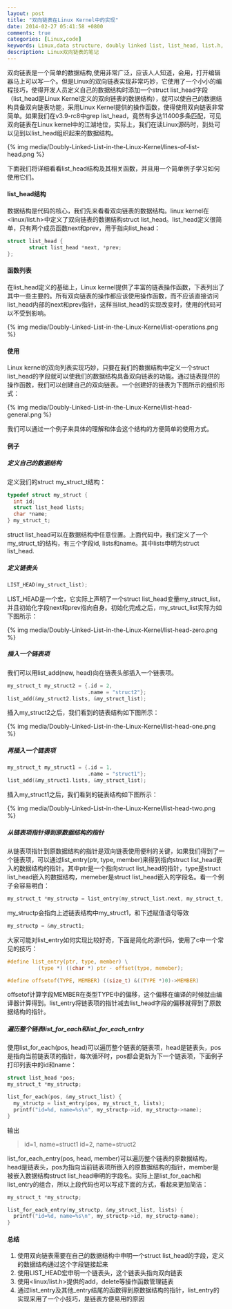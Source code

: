 ```yaml
---
layout: post
title: "双向链表在Linux Kernel中的实现"
date: 2014-02-27 05:41:58 +0800
comments: true
categories: [Linux,code]
keywords: Linux,data structure, doubly linked list, list_head, list.h, implementation,数据结构,双向链表,实现
description: Linux双向链表的笔记
---
```



双向链表是一个简单的数据结构,使用非常广泛，应该人人知道，会用，打开编辑器马上可以写一个。但是Linux的双向链表实现非常巧妙，它使用了一个小小的编程技巧，使得开发人员定义自己的数据结构时添加一个struct list_head字段（list_head是Linux Kernel定义的双向链表的数据结构），就可以使自己的数据结构具备双向链表功能，采用Linux Kernel提供的操作函数，使得使用双向链表非常简单。如果我们在v3.9-rc8中grep list_head，竟然有多达11400多条匹配，可见双向链表在Linux kernel中的江湖地位，实际上，我们在读Linux源码时，到处可以见到以list_head组织起来的数据结构。

{% img media/Doubly-Linked-List-in-the-Linux-Kernel/lines-of-list-head.png %}

下面我们将详细看看list_head结构及其相关函数，并且用一个简单例子学习如何使用它们。


#### list_head结构


数据结构是代码的核心，我们先来看看双向链表的数据结构。linux kernel在<linux/list.h>中定义了双向链表的数据结构struct list_head。list_head定义很简单，只有两个成员函数next和prev，用于指向list_head：

``` c struct list_head的定义
struct list_head {
       struct list_head *next, *prev;
};
```

#### 函数列表


在list_head定义的基础上，Linux kernel提供了丰富的链表操作函数，下表列出了其中一些主要的。所有双向链表的操作都应该使用操作函数，而不应该直接访问list_head内部的next和prev指针，这样当list_head的实现改变时，使用的代码可以不受到影响。

{% img media/Doubly-Linked-List-in-the-Linux-Kernel/list-operations.png %}


#### 使用


Linux kernel的双向列表实现巧妙，只要在我们的数据结构中定义一个struct list_head的字段就可以使我们的数据结构具备双向链表的功能。通过链表提供的操作函数，我们可以创建自己的双向链表。一个创建好的链表为下图所示的组织形式：

{% img media/Doubly-Linked-List-in-the-Linux-Kernel/list-head-general.png %}

我们可以通过一个例子来具体的理解和体会这个结构的方便简单的使用方式。

#### 例子


##### 定义自己的数据结构


定义我们的struct my_struct_t结构：

``` c 定义my_struct_t
typedef struct my_struct {
  int id;
  struct list_head lists;
  char *name;
} my_struct_t;
```

struct list_head可以在数据结构中任意位置。上面代码中，我们定义了一个my_struct_t的结构，有三个字段id, lists和name。其中lists申明为struct list_head.

##### 定义链表头


``` c 定义链表头my_struct_list
LIST_HEAD(my_struct_list);
```

LIST_HEAD是一个宏，它实际上声明了一个struct list_head变量my_struct_list，并且初始化字段next和prev指向自身。初始化完成之后，my_struct_list实际为如下图所示：

{% img media/Doubly-Linked-List-in-the-Linux-Kernel/list-head-zero.png %}


##### 插入一个链表项


我们可以用list_add(new, head)向在链表头部插入一个链表项。


``` c 插入my_struct2到链表
my_struct_t my_struct2 = {.id = 2, 
                          .name = "struct2"};
list_add(&my_struct2.lists, &my_struct_list); 
```

插入my_struct2之后，我们看到的链表结构如下图所示：

{% img media/Doubly-Linked-List-in-the-Linux-Kernel/list-head-one.png %}


##### 再插入一个链表项


``` c 插入my_struct1到链表
my_struct_t my_struct1 = {.id = 1,
                          .name = "struct1"};
list_add(&my_struct1.lists, &my_struct_list); 
```

插入my_struct1之后，我们看到的链表结构如下图所示：

{% img media/Doubly-Linked-List-in-the-Linux-Kernel/list-head-two.png %}

##### 从链表项指针得到原数据结构的指针


从链表项指针到原数据结构的指针是双向链表使用便利的关键，如果我们得到了一个链表项，可以通过list_entry(ptr, type, member)来得到指向struct list_head嵌入的数据结构的指针。其中ptr是一个指向struct list_head的指针，type是struct list_head嵌入的数据结构，memeber是struct list_head嵌入的字段名。看一个例子会容易明白：

``` c 得到指向原数据结构的指针
my_struct_t *my_structp = list_entry(my_struct_list.next, my_struct_t, lists);
```

my_structp会指向上述链表结构中my_struct1，和下述赋值语句等效

``` c
my_structp = &my_struct1;
```

大家可能对list_entry如何实现比较好奇，下面是简化的源代码，使用了c中一个常见的技巧：

``` c list_entry的实现
#define list_entry(ptr, type, member) \
          (type *) ((char *) ptr - offset(type, memeber);

#define offsetof(TYPE, MEMBER) ((size_t) &((TYPE *)0)->MEMBER)
```

offsetof计算字段MEMBER在类型TYPE中的偏移，这个偏移在编译的时候就由编译器计算得到。list_entry将链表项的指针减去list_head字段的偏移就得到了原数据结构的指针。


##### 遍历整个链表list_for_each和list_for_each_entry


使用list_for_each(pos, head)可以遍历整个链表的链表项，head是链表头，pos是指向当前链表项的指针，每次循环时，pos都会更新为下一个链表项，下面例子打印列表中的id和name：


``` c 遍历一
struct list_head *pos;
my_struct_t *my_structp;

list_for_each(pos, &my_struct_list) {
  my_structp = list_entry(pos, my_struct_t, lists);
  printf("id=%d, name=%s\n", my_structp->id, my_structp->name);
}
```

输出
> id=1, name=struct1
> id=2, name=struct2


list_for_each_entry(pos, head, member)可以遍历整个链表的原数据结构，head是链表头，pos为指向当前链表项所嵌入的原数据结构的指针，member是被嵌入数据结构struct list_head申明的字段名。实际上是list_for_each和list_entry的组合，所以上段代码也可以写成下面的方式，看起来更加简洁：


``` c 遍历二
my_struct_t *my_structp;

list_for_each_entry(my_structp, &my_struct_list, lists) {
  printf("id=%d, name=%s\n", my_structp->id, my_structp-name);
}
```


#### 总结


1. 使用双向链表需要在自己的数据结构中申明一个struct list_head的字段，定义的数据结构通过这个字段链接起来
1. 使用LIST_HEAD宏申明一个链表头，这个链表头指向双向链表
1. 使用<linux/list.h>提供的add，delete等操作函数管理链表
1. 通过list_entry及其他_entry结尾的函数得到原数据结构的指针，list_entry的实现采用了一个小技巧，是链表方便易用的原因